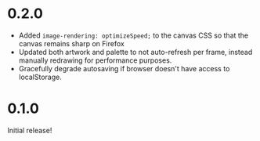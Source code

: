 # 0.2.0

* Added `image-rendering: optimizeSpeed;` to the canvas CSS so that the canvas remains sharp on Firefox
* Updated both artwork and palette to not auto-refresh per frame, instead manually redrawing for performance purposes.
* Gracefully degrade autosaving if browser doesn't have access to localStorage.

# 0.1.0

Initial release!